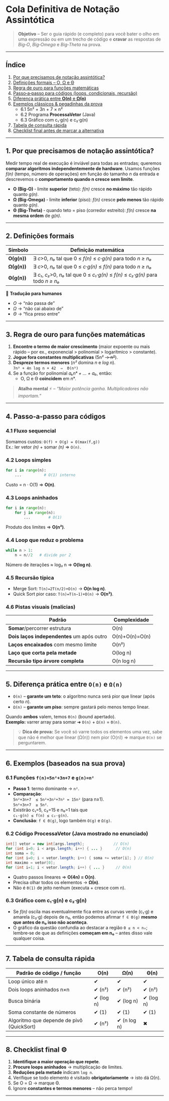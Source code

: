# Cola Definitiva de **Notação Assintótica**

> **Objetivo** – Ser o guia rápido (e completo) para você bater o olho em uma expressão ou em um trecho de código e **cravar** as respostas de *Big‑O*, *Big‑Omega* e *Big‑Theta* na prova.

---

## Índice

1. [Por que precisamos de notação assintótica?](#por-que)
2. [Definições formais – O, Ω e Θ](#definicoes)
3. [Regra de ouro para funções matemáticas](#regra-funcoes)
4. [Passo‑a‑passo para códigos (loops, condicionais, recursão)](#passo-codigo)
5. [Diferença prática entre ](#o-vs-omega)[**O(n)**](#o-vs-omega)[ e ](#o-vs-omega)[**Ω(n)**](#o-vs-omega)
6. [Exemplos clássicos & pegadinhas da prova](#exemplos)
   - 6.1 5n² + 3n + 7 × n²
   - 6.2 Programa **ProcessaVetor** (Java)
   - 6.3 Gráfico com c₁·g(n) e c₂·g(n)
7. [Tabela de consulta rápida](#tabela)
8. [Checklist final antes de marcar a alternativa](#checklist)

---



## 1. Por que precisamos de notação assintótica?

Medir tempo real de execução é inviável para todas as entradas; queremos **comparar algoritmos independentemente de hardware**. Usamos funções *f(n)* (tempo, número de operações) em função do tamanho *n* da entrada e descrevemos o **comportamento quando n cresce sem limite**.



- **O (Big‑O)** ‑ limite **superior** (teto): *f(n)* cresce **no máximo** tão rápido quanto *g(n)*.
- **Ω (Big‑Omega)** ‑ limite **inferior** (piso): *f(n)* cresce **pelo menos** tão rápido quanto *g(n)*.
- **Θ (Big‑Theta)** ‑ quando teto = piso (corredor estreito): *f(n)* cresce **na mesma ordem** de *g(n)*.

---



## 2. Definições formais

| Símbolo     | Definição matemática                                                               |
| ----------- | ---------------------------------------------------------------------------------- |
| **O(g(n))** | ∃ *c*>0, *n₀* tal que 0 ≤ *f(n)* ≤ *c·g(n)* para todo *n ≥ n₀*                     |
| **Ω(g(n))** | ∃ *c*>0, *n₀* tal que 0 ≤ *c·g(n)* ≤ *f(n)* para todo *n ≥ n₀*                     |
| **Θ(g(n))** | ∃ *c₁*, *c₂*>0, *n₀* tal que 0 ≤ *c₁·g(n)* ≤ *f(n)* ≤ *c₂·g(n)* para todo *n ≥ n₀* |

🔑 **Tradução para humanos**

- *O* → “não passa de”
- *Ω* → “não cai abaixo de”
- *Θ* → “fica preso entre”

---



## 3. Regra de ouro para funções matemáticas

1. **Encontre o termo de maior crescimento** (maior expoente ou mais rápido – por ex., exponencial > polinomial > logarítmico > constante).
2. **Jogue fora constantes multiplicativas** (5n² ~~→ n²~~).
3. **Despreze termos menores** (*n²* domina *n* e *log n*).\
   `7n³ + 4n log n + 42  ⇒  Θ(n³)`
4. Se a função for polinomial  *aₖnᵏ + ... + a₀*, então:
   - O, Ω e Θ **coincidem** em *nᵏ*.

> **Atalho mental** ⚡ – *“Maior potência ganha. Multiplicadores não importam.”*

---



## 4. Passo‑a‑passo para códigos

### 4.1 Fluxo sequencial

Somamos custos: `O(f) + O(g) = O(max(f,g))`\
Ex.: ler vetor *(n)* + somar *(n)* ⇒ `O(n)`.

### 4.2 Loops simples

```python
for i in range(n):
    ...          # O(1) interno
```

Custo = n · O(1) ⇒ **O(n)**.

### 4.3 Loops aninhados

```python
for i in range(n):
    for j in range(n):
        ...        # O(1)
```

Produto dos limites ⇒ **O(n²)**.

### 4.4 Loop que reduz o problema

```python
while n > 1:
    n = n//2   # divide por 2
```

Número de iterações ≈ log₂ n ⇒ **O(log n)**.

### 4.5 Recursão típica

- Merge Sort: `T(n)=2T(n/2)+O(n)` → **O(n log n)**.
- Quick Sort pior caso: `T(n)=T(n−1)+O(n)` → **O(n²)**.

### 4.6 Pistas visuais (malícias)

| Padrão                                     | Complexidade   |
| ------------------------------------------ | -------------- |
| **Somar**/percorrer estrutura              | O(n)           |
| **Dois laços independentes** um após outro | O(n)+O(n)=O(n) |
| **Laços encaixados** com mesmo limite      | O(n²)          |
| **Laço que corta pela metade**             | O(log n)       |
| **Recursão tipo árvore completa**          | O(n log n)     |

---



## 5. Diferença prática entre `O(n)` e `Ω(n)`

- `O(n)` – **garante um teto**: o algoritmo nunca será pior que linear (após certo *n*).
- `Ω(n)` – **garante um piso**: sempre gastará pelo menos tempo linear.

Quando **ambos** valem, temos `Θ(n)` (bound apertado).\
**Exemplo:** varrer array para somar ➜ `O(n)` + `Ω(n)` = `Θ(n)`.

> 💡 **Dica de prova:** Se você só varre todos os elementos uma vez, sabe que não é melhor que linear (Ω(n)) nem pior (O(n)) ⇒ marque `Θ(n)` se perguntarem.

---



## 6. Exemplos (baseados na sua prova)

### 6.1 Funções `f(n)=5n²+3n+7` e `g(n)=n²`

- **Passo 1**: termo dominante → `n²`.
- **Comparação**:\
  `5n²+3n+7  ≤ 5n²+3n²+7n² = 15n²` (para n≥1).\
  `5n²+3n+7  ≥ 5n²`.
- Existirão c₁=5, c₂=15 e n₀=1 tais que\
  `c₁·g(n) ≤ f(n) ≤ c₂·g(n)`.
- **Conclusão**: `f ∈ Θ(g)`, logo também `O(g)` e `Ω(g)`.

### 6.2 Código **ProcessaVetor** (Java mostrado no enunciado)

```java
int[] vetor = new int[args.length];             // O(n)
for (int i=0; i < args.length; i++) { ... }      // O(n)
int soma = 0;
for (int i=0; i < vetor.length; i++) { soma += vetor[i]; } // O(n)
int maximo = vetor[0];
for (int i=1; i < vetor.length; i++) { ... }     // O(n)
```

- Quatro passos lineares ⇒ **O(4n) = O(n)**.
- Precisa olhar todos os elementos → **Ω(n)**.
- Não é `Θ(1)` de jeito nenhum (executa + cresce com n).

### 6.3 Gráfico com c₁·g(n) e c₂·g(n)

- Se *f(n)* oscila mas eventualmente fica entre as curvas verde (c₁·g) e amarela (c₂·g) depois de n₀, então podemos afirmar `f ∈ Θ(g)` **mesmo que antes de n₀ isso não aconteça**.
- O gráfico da questão confundia ao destacar a região `0 ≤ n < n₀`; lembre‑se de que as definições **começam em n₀** – antes disso vale qualquer coisa.

---



## 7. Tabela de consulta rápida

| Padrão de código / função                 | O(n)      | Ω(n)        | Θ(n)      |
| ----------------------------------------- | --------- | ----------- | --------- |
| Loop único até n                          | ✔         | ✔           | ✔         |
| Dois loops aninhados n×n                  | ✔ (n²)    | ✔ (n²)      | ✔ (n²)    |
| Busca binária                             | ✔ (log n) | ✔ (log n)   | ✔ (log n) |
| Soma constante de números                 | ✔ (1)     | ✔ (1)       | ✔ (1)     |
| Algoritmo que depende de pivô (QuickSort) | ✔ (n²)    | ✔ (n log n) | ✖         |

---



## 8. Checklist final ⚙️

1. **Identifique a maior operação que repete**.
2. **Procure loops aninhados** → multiplicação de limites.
3. **Reduções pela metade** indicam `log n`.
4. Verifique se todo elemento é visitado **obrigatoriamente** → isto dá Ω(n).
5. Se O = Ω → marque Θ.
6. Ignore **constantes e termos menores** – não perca tempo!

---

